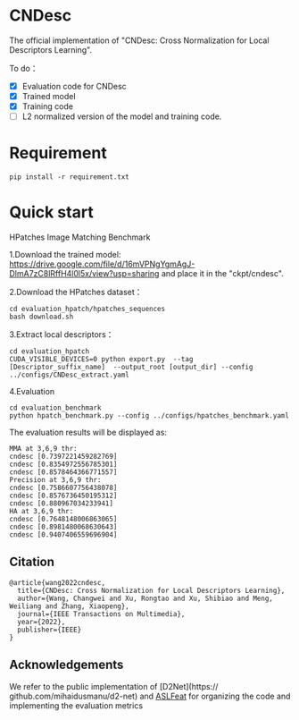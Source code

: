 # CNDesc 
The official implementation of "CNDesc: Cross Normalization for Local Descriptors Learning".

To do：
- [x] Evaluation code for CNDesc
- [x] Trained model 
- [x] Training code 
- [ ] L2 normalized version of the model and training code.

# Requirement
```
pip install -r requirement.txt
```

# Quick start
HPatches Image Matching Benchmark

1.Download the trained model: https://drive.google.com/file/d/16mVPNgYgmAgJ-DlmA7zC8lRffH4l0l5x/view?usp=sharing
and place it in the "ckpt/cndesc".


2.Download the HPatches dataset：

```
cd evaluation_hpatch/hpatches_sequences
bash download.sh
```
3.Extract local descriptors：
```
cd evaluation_hpatch
CUDA_VISIBLE_DEVICES=0 python export.py  --tag [Descriptor_suffix_name]  --output_root [output_dir] --config ../configs/CNDesc_extract.yaml
```
4.Evaluation
```
cd evaluation_benchmark
python hpatch_benchmark.py --config ../configs/hpatches_benchmark.yaml
```
The evaluation results will be displayed as:
```
MMA at 3,6,9 thr:
cndesc [0.7397221459282769]
cndesc [0.8354972556785301]
cndesc [0.8578464366771557]
Precision at 3,6,9 thr:
cndesc [0.7586607756438078]
cndesc [0.8576736450195312]
cndesc [0.880967034233941]
HA at 3,6,9 thr:
cndesc [0.7648148006863065]
cndesc [0.8981480068630643]
cndesc [0.9407406559696904]

```
##  Citation
```
@article{wang2022cndesc,
  title={CNDesc: Cross Normalization for Local Descriptors Learning},
  author={Wang, Changwei and Xu, Rongtao and Xu, Shibiao and Meng, Weiliang and Zhang, Xiaopeng},
  journal={IEEE Transactions on Multimedia},
  year={2022},
  publisher={IEEE}
}
```
## Acknowledgements
We refer to the public implementation of [D2Net](https://
github.com/mihaidusmanu/d2-net) and [ASLFeat](https://github.com/lzx551402/ASLFeat) for organizing the code and implementing the evaluation metrics
